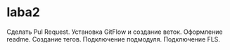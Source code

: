 # laba2
Сделать Pul Request.
Установка GitFlow и создание веток.
Оформление readme.
Создание тегов.
Подключение подмодуля.
Подключение FLS.